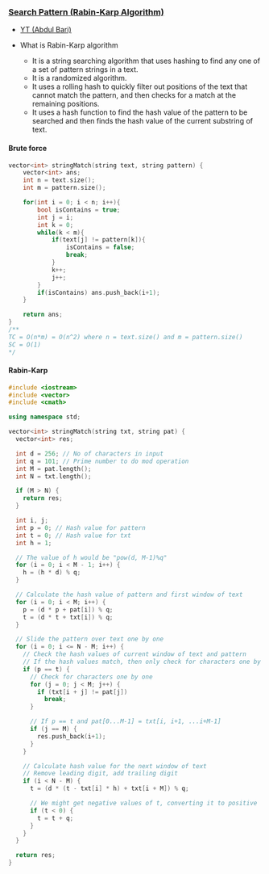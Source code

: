 ### [Search Pattern (Rabin-Karp Algorithm)](https://www.codingninjas.com/studio/problems/rabin-carp_8230831?challengeSlug=striver-sde-challenge&leftPanelTab=0)

* [YT (Abdul Bari)](https://www.youtube.com/watch?v=qQ8vS2btsxI)

* What is Rabin-Karp algorithm
  * It is a string searching algorithm that uses hashing to find any one of a set of pattern strings in a text.
  * It is a randomized algorithm.
  * It uses a rolling hash to quickly filter out positions of the text that cannot match the pattern, and then checks for a match at the remaining positions.
  * It uses a hash function to find the hash value of the pattern to be searched and then finds the hash value of the current substring of text.

#### Brute force
```cpp
vector<int> stringMatch(string text, string pattern) {
	vector<int> ans;
	int n = text.size();
	int m = pattern.size();

	for(int i = 0; i < n; i++){
		bool isContains = true;
		int j = i;
		int k = 0;
		while(k < m){
			if(text[j] != pattern[k]){
				isContains = false;
				break;
			}
			k++;
			j++;
		}
		if(isContains) ans.push_back(i+1);
	}

	return ans;
}
/**
TC = O(n*m) = O(n^2) where n = text.size() and m = pattern.size()
SC = O(1)
*/
```

#### Rabin-Karp
```cpp
#include <iostream>
#include <vector>
#include <cmath>

using namespace std;

vector<int> stringMatch(string txt, string pat) {
  vector<int> res;

  int d = 256; // No of characters in input
  int q = 101; // Prime number to do mod operation
  int M = pat.length();
  int N = txt.length();

  if (M > N) {
    return res;
  }

  int i, j;
  int p = 0; // Hash value for pattern
  int t = 0; // Hash value for txt
  int h = 1;

  // The value of h would be "pow(d, M-1)%q"
  for (i = 0; i < M - 1; i++) {
    h = (h * d) % q;
  }

  // Calculate the hash value of pattern and first window of text
  for (i = 0; i < M; i++) {
    p = (d * p + pat[i]) % q;
    t = (d * t + txt[i]) % q;
  }

  // Slide the pattern over text one by one
  for (i = 0; i <= N - M; i++) {
    // Check the hash values of current window of text and pattern
    // If the hash values match, then only check for characters one by one
    if (p == t) {
      // Check for characters one by one
      for (j = 0; j < M; j++) {
        if (txt[i + j] != pat[j])
          break;
      }

      // If p == t and pat[0...M-1] = txt[i, i+1, ...i+M-1]
      if (j == M) {
        res.push_back(i+1);
      }
    }

    // Calculate hash value for the next window of text
    // Remove leading digit, add trailing digit
    if (i < N - M) {
      t = (d * (t - txt[i] * h) + txt[i + M]) % q;

      // We might get negative values of t, converting it to positive
      if (t < 0) {
        t = t + q;
      }
    }
  }

  return res;
}
```
